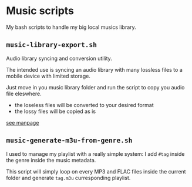 # Music scripts

My bash scripts to handle my big local musics library.

## `music-library-export.sh`

Audio library syncing and conversion utility.

The intended use is syncing an audio library with many lossless files to a mobile device with limited storage.

Just move in you music library folder and run the script to copy you audio file eleswhere.

- the loseless files will be converted to your desired format
- the lossy files will be copied as is

[see manpage](./music-library-export.md)

## `music-generate-m3u-from-genre.sh`

I used to manage my playlist with a really simple system: I add `#tag` inside the genre inside the music metadata.

This script will simply loop on every MP3 and FLAC files inside the current folder and generate `tag.m3u` curresponding playlist.
